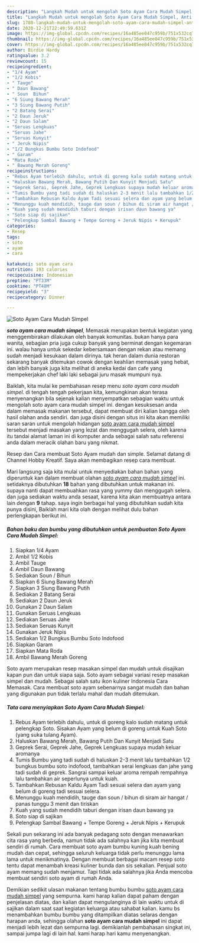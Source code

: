 ```yaml
---
description: "Langkah Mudah untuk mengolah Soto Ayam Cara Mudah Simpel, Anti Gagal"
title: "Langkah Mudah untuk mengolah Soto Ayam Cara Mudah Simpel, Anti Gagal"
slug: 1780-langkah-mudah-untuk-mengolah-soto-ayam-cara-mudah-simpel-anti-gagal
date: 2020-12-21T22:49:59.631Z
image: https://img-global.cpcdn.com/recipes/16a485ee047c959b/751x532cq70/soto-ayam-cara-mudah-simpel-foto-resep-utama.jpg
thumbnail: https://img-global.cpcdn.com/recipes/16a485ee047c959b/751x532cq70/soto-ayam-cara-mudah-simpel-foto-resep-utama.jpg
cover: https://img-global.cpcdn.com/recipes/16a485ee047c959b/751x532cq70/soto-ayam-cara-mudah-simpel-foto-resep-utama.jpg
author: Birdie Hardy
ratingvalue: 3.2
reviewcount: 15
recipeingredient:
- "1/4 Ayam"
- "1/2 Kobis"
- " Tauge"
- " Daun Bawang"
- " Soun  Bihun"
- "6 Siung Bawang Merah"
- "3 Siung Bawang Putih"
- "2 Batang Serai"
- "2 Daun Jeruk"
- "2 Daun Salam"
- "Seruas Lengkuas"
- "Seruas Jahe"
- "Seruas Kunyit"
- " Jeruk Nipis"
- "1/2 Bungkus Bumbu Soto Indofood"
- " Garam"
- "Mata Roda"
- " Bawang Merah Goreng"
recipeinstructions:
- "Rebus Ayam terlebih dahulu, untuk di goreng kalo sudah matang untuk pelengkap Soto. Sisakan Ayam yang belum di goreng untuk Kuah Soto (yang suka tulang Ayam)."
- "Haluskan Bawang Merah, Bawang Putih Dan Kunyit Menjadi Satu"
- "Geprek Serai, Geprek Jahe, Geprek Lengkuas supaya mudah keluar aromanya"
- "Tumis Bumbu yang tadi sudah di haluskan 2-3 menit lalu tambahkan 1/2 bungkus bumbu soto indofood, tambahkan serai lengkuas dan jahe yang tadi sudah di geprek. Sangrai sampai keluar aroma rempah rempahnya lalu tambahkan air seperlunya untuk kuah."
- "Tambahkan Rebusan Kaldu Ayam Tadi sesuai selera dan ayam yang belum di goreng tadi sesuai selera."
- "Menunggu kuah mendidih, tauge dan soun / bihun di siram air hangat / panas tunggu 3 menit dan tiriskan"
- "Kuah yang sudah mendidih taburi dengan irisan daun bawang ya"
- "Soto siap di sajikan"
- "Pelengkap Sambal Bawang + Tempe Goreng + Jeruk Nipis + Kerupuk"
categories:
- Resep
tags:
- soto
- ayam
- cara

katakunci: soto ayam cara 
nutrition: 193 calories
recipecuisine: Indonesian
preptime: "PT33M"
cooktime: "PT48M"
recipeyield: "3"
recipecategory: Dinner

---
```



![Soto Ayam Cara Mudah Simpel](https://img-global.cpcdn.com/recipes/16a485ee047c959b/751x532cq70/soto-ayam-cara-mudah-simpel-foto-resep-utama.jpg)

<b><i>soto ayam cara mudah simpel</i></b>, Memasak merupakan bentuk kegiatan yang menggembirakan dilakukan oleh banyak komunitas. bukan hanya para wanita, sebagian pria juga cukup banyak yang berminat dengan kegemaran ini. walau hanya untuk sekedar kebersamaan dengan rekan atau memang sudah menjadi kesukaan dalam dirinya. tak heran dalam dunia restoran sekarang banyak ditemukan cowok dengan keahlian memasak yang hebat, dan lebih banyak juga kita melihat di aneka kedai dan cafe yang mempekerjakan chef laki laki sebagai juru masak mumpuni nya.

Baiklah, kita mulai ke pembahasan resep menu <i>soto ayam cara mudah simpel</i>. di tengah tengah pekerjaan kita, kemungkinan akan terasa menyenangkan bila sejenak kalian menyempatkan sebagian waktu untuk mengolah soto ayam cara mudah simpel ini. dengan kesuksesan anda dalam memasak makanan tersebut, dapat membuat diri kalian bangga oleh hasil olahan anda sendiri. dan juga disini dengan situs ini kita akan memiliki saran saran untuk mengolah hidangan <u>soto ayam cara mudah simpel</u> tersebut menjadi masakan yang lezat dan menggugah selera, oleh karena itu tandai alamat laman ini di komputer anda sebagai salah satu referensi anda dalam meracik olahan baru yang nikmat.

Resep dan Cara membuat Soto Ayam mudah dan simple. Selamat datang di Channel Hobby Kreatif. Saya akan membagikan resep cara membuat.


Mari langsung saja kita mulai untuk menyediakan bahan bahan yang diperuntuk kan dalam membuat olahan <u><i>soto ayam cara mudah simpel</i></u> ini. setidaknya dibutuhkan <b>18</b> bahan yang dibutuhkan untuk makanan ini. supaya nanti dapat membuahkan rasa yang yummy dan menggugah selera. dan juga sediakan waktu anda sesaat, karena kita akan membuatnya antara lain dengan <b>9</b> tahap. saya ingin berbagai hal yang dibutuhkan sudah kita punya disini, Baiklah mari kita olah dengan melihat dulu bahan perlengkapan berikut ini.

<!--inarticleads1-->

##### Bahan baku dan bumbu yang dibutuhkan untuk pembuatan Soto Ayam Cara Mudah Simpel:

1. Siapkan 1/4 Ayam
1. Ambil 1/2 Kobis
1. Ambil  Tauge
1. Ambil  Daun Bawang
1. Sediakan  Soun / Bihun
1. Siapkan 6 Siung Bawang Merah
1. Siapkan 3 Siung Bawang Putih
1. Sediakan 2 Batang Serai
1. Sediakan 2 Daun Jeruk
1. Gunakan 2 Daun Salam
1. Gunakan Seruas Lengkuas
1. Sediakan Seruas Jahe
1. Sediakan Seruas Kunyit
1. Gunakan  Jeruk Nipis
1. Sediakan 1/2 Bungkus Bumbu Soto Indofood
1. Siapkan  Garam
1. Siapkan Mata Roda
1. Ambil  Bawang Merah Goreng


Soto ayam merupakan resep masakan simpel dan mudah untuk disajikan kapan pun dan untuk siapa saja. Soto ayam sebagai variasi resep masakan simpel dan mudah. Sebagai salah satu ikon kuliner Indonesia Cara Memasak. Cara membuat soto ayam sebenarnya sangat mudah dan bahan yang digunakan pun tidak terlalu mahal dan mudah ditemukan. 

<!--inarticleads2-->

##### Tata cara menyiapkan Soto Ayam Cara Mudah Simpel:

1. Rebus Ayam terlebih dahulu, untuk di goreng kalo sudah matang untuk pelengkap Soto. Sisakan Ayam yang belum di goreng untuk Kuah Soto (yang suka tulang Ayam).
1. Haluskan Bawang Merah, Bawang Putih Dan Kunyit Menjadi Satu
1. Geprek Serai, Geprek Jahe, Geprek Lengkuas supaya mudah keluar aromanya
1. Tumis Bumbu yang tadi sudah di haluskan 2-3 menit lalu tambahkan 1/2 bungkus bumbu soto indofood, tambahkan serai lengkuas dan jahe yang tadi sudah di geprek. Sangrai sampai keluar aroma rempah rempahnya lalu tambahkan air seperlunya untuk kuah.
1. Tambahkan Rebusan Kaldu Ayam Tadi sesuai selera dan ayam yang belum di goreng tadi sesuai selera.
1. Menunggu kuah mendidih, tauge dan soun / bihun di siram air hangat / panas tunggu 3 menit dan tiriskan
1. Kuah yang sudah mendidih taburi dengan irisan daun bawang ya
1. Soto siap di sajikan
1. Pelengkap Sambal Bawang + Tempe Goreng + Jeruk Nipis + Kerupuk


Sekali pun sekarang ini ada banyak pedagang soto dengan menawarkan cita rasa yang berbeda, namun tidak ada salahnya kan jika kita membuat sendiri di rumah. Cara membuat soto ayam bumbu kuning kuah bening mudah dan cepat, sehingga seluruh keluarga tidak perlu menunggu lama lama untuk menikmatinya. Dengan membuat berbagai macam resep soto tentu dapat menambah kreasi kuliner bunda dan sis sekalian. Penjual soto ayam memang sudah menjamur. Tapi tidak ada salahnya jika Anda mencoba membuat sendiri soto ayam di rumah Anda. 

Demikian sedikit ulasan makanan tentang bumbu bumbu <u>soto ayam cara mudah simpel</u> yang sempurna. kami harap kalian dapat paham dengan penjelasan diatas, dan kalian dapat mengulanginya di lain waktu untuk di sajikan dalam saat saat kegiatan keluarga atau sahabat kalian. kamu bs menambahkan bumbu bumbu yang ditampilkan diatas selaras dengan harapan anda, sehingga olahan <b>soto ayam cara mudah simpel</b> ini dapat menjadi lebih lezat dan sempurna lagi. demikianlah pembahasan singkat ini, sampai jumpa lagi di lain hal. kami harap hari kamu menyenangkan.
